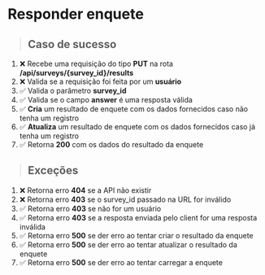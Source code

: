 # Responder enquete

> ## Caso de sucesso

1. :x: Recebe uma requisição do tipo **PUT** na rota **/api/surveys/{survey_id}/results**
2. :x: Valida se a requisição foi feita por um **usuário**
3. ✅ Valida o parâmetro **survey_id**
4. ✅ Valida se o campo **answer** é uma resposta válida
5. ✅ **Cria** um resultado de enquete com os dados fornecidos caso não tenha um registro
6. ✅ **Atualiza** um resultado de enquete com os dados fornecidos caso já tenha um registro
7. ✅ Retorna **200** com os dados do resultado da enquete

> ## Exceções

1. :x: Retorna erro **404** se a API não existir
3. :x: Retorna erro **403** se o survey_id passado na URL for inválido
2. ✅ Retorna erro **403** se não for um usuário
4. ✅ Retorna erro **403** se a resposta enviada pelo client for uma resposta inválida
5. ✅ Retorna erro **500** se der erro ao tentar criar o resultado da enquete
6. ✅ Retorna erro **500** se der erro ao tentar atualizar o resultado da enquete
7. ✅ Retorna erro **500** se der erro ao tentar carregar a enquete
